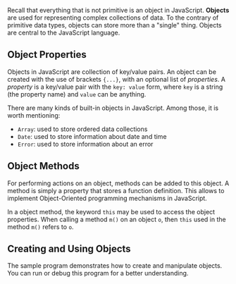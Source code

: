 

Recall that everything that is not primitive is an object in JavaScript.
**Objects** are used for representing complex collections of data. To the 
contrary of primitive data types, objects can store more than a "single" 
thing. Objects are central to the JavaScript language.

## Object Properties
Objects in JavaScript are collection of key/value pairs. An object can be 
created with the use of brackets `{...}`, with an optional list of 
_properties_. A _property_ is a key/value pair with the `key: value` form, 
where `key` is a string (the property name) and `value` can be anything.

There are many kinds of built-in objects in JavaScript. Among those, it is 
worth mentioning:

- `Array`: used to store ordered data collections
- `Date`: used to store information about date and time
- `Error`: used to store information about an error

## Object Methods

For performing actions on an object, methods can be added to this object. A 
method is simply a property that stores a function definition. This allows 
to implement Object-Oriented programming mechanisms in JavaScript.

In a object method, the keyword `this` may be used to access the object 
properties. When calling a method `m()` on an object `o`, then `this` used 
in the method `m()` refers to `o`.

## Creating and Using Objects

The sample program demonstrates how to create and manipulate objects. You 
can run or debug this program for a better understanding.

